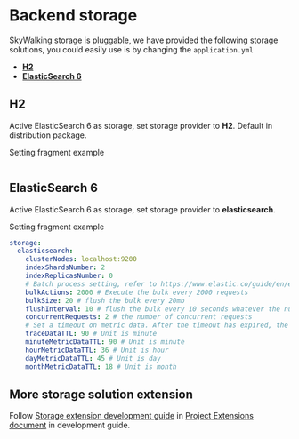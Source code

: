 # Backend storage
SkyWalking storage is pluggable, we have provided the following storage solutions, you could easily 
use is by changing the `application.yml`

- [**H2**](#h2)
- [**ElasticSearch 6**](#elasticsearch-6)

## H2
Active ElasticSearch 6 as storage, set storage provider to **H2**. Default in distribution package.

Setting fragment example
```yaml

```

## ElasticSearch 6
Active ElasticSearch 6 as storage, set storage provider to **elasticsearch**.

Setting fragment example
```yaml
storage:
  elasticsearch:
    clusterNodes: localhost:9200
    indexShardsNumber: 2
    indexReplicasNumber: 0
    # Batch process setting, refer to https://www.elastic.co/guide/en/elasticsearch/client/java-api/5.5/java-docs-bulk-processor.html
    bulkActions: 2000 # Execute the bulk every 2000 requests
    bulkSize: 20 # flush the bulk every 20mb
    flushInterval: 10 # flush the bulk every 10 seconds whatever the number of requests
    concurrentRequests: 2 # the number of concurrent requests
    # Set a timeout on metric data. After the timeout has expired, the metric data will automatically be deleted.
    traceDataTTL: 90 # Unit is minute
    minuteMetricDataTTL: 90 # Unit is minute
    hourMetricDataTTL: 36 # Unit is hour
    dayMetricDataTTL: 45 # Unit is day
    monthMetricDataTTL: 18 # Unit is month
```


## More storage solution extension
Follow [Storage extension development guide](../../guides/storage-extention.md) 
in [Project Extensions document](../../guides/README.md#project-extensions) in development guide.